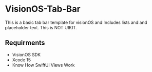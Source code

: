 # VisionOS-Tab-Bar
This is a basic tab bar template for visionOS and Includes lists and and placeholder text. This is NOT UIKIT.
## Requirments
- VisionOS SDK
- Xcode 15
- Know How SwiftUi Views Work
